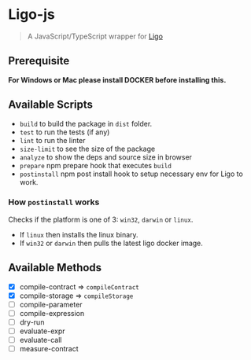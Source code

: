 # Ligo-js

> A JavaScript/TypeScript wrapper for [Ligo](https://ligolang.org/)

## Prerequisite

**For Windows or Mac please install DOCKER before installing this.**

## Available Scripts

- `build` to build the package in `dist` folder.
- `test` to run the tests (if any)
- `lint` to run the linter
- `size-limit` to see the size of the package
- `analyze` to show the deps and source size in browser
- `prepare` npm prepare hook that executes `build`
- `postinstall` npm post install hook to setup necessary env for Ligo to work.

### How `postinstall` works

Checks if the platform is one of 3: `win32`, `darwin` or `linux`.

- If `linux` then installs the linux binary.
- If `win32` or `darwin` then pulls the latest ligo docker image.

## Available Methods

- [x] compile-contract => `compileContract`
- [x] compile-storage => `compileStorage`
- [ ] compile-parameter
- [ ] compile-expression
- [ ] dry-run
- [ ] evaluate-expr
- [ ] evaluate-call
- [ ] measure-contract
